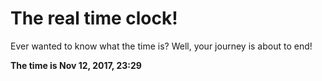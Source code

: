 # The real time clock!

Ever wanted to know what the time is? Well, your journey is about to end!

**The time is Nov 12, 2017, 23:29**